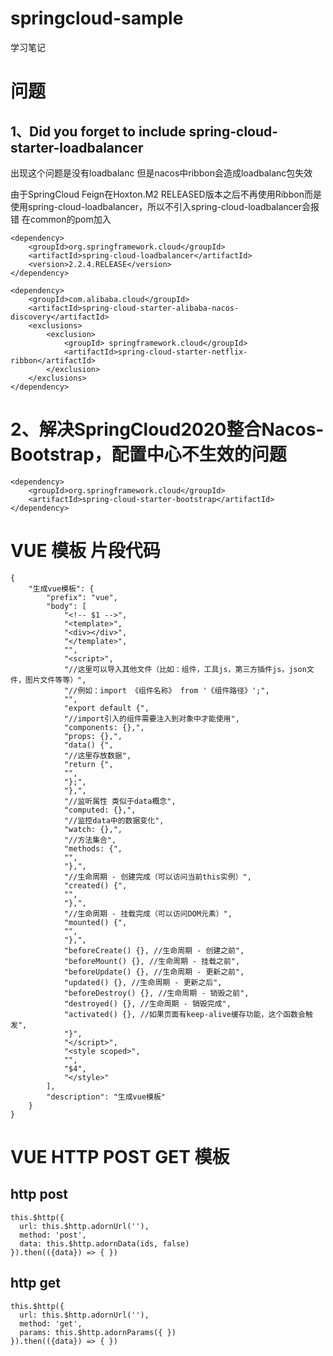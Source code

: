 # springcloud-sample
学习笔记


# 问题
## 1、Did you forget to include spring-cloud-starter-loadbalancer
出现这个问题是没有loadbalanc 但是nacos中ribbon会造成loadbalanc包失效

由于SpringCloud Feign在Hoxton.M2 RELEASED版本之后不再使用Ribbon而是使用spring-cloud-loadbalancer，所以不引入spring-cloud-loadbalancer会报错
在common的pom加入
```bazaar
<dependency>
    <groupId>org.springframework.cloud</groupId>
    <artifactId>spring-cloud-loadbalancer</artifactId>
    <version>2.2.4.RELEASE</version>
</dependency>

```

```bazaar
<dependency>
    <groupId>com.alibaba.cloud</groupId>
    <artifactId>spring-cloud-starter-alibaba-nacos-discovery</artifactId>
    <exclusions>
        <exclusion>
            <groupId> springframework.cloud</groupId>
            <artifactId>spring-cloud-starter-netflix-ribbon</artifactId>
        </exclusion>
    </exclusions>
</dependency>
```
# 2、解决SpringCloud2020整合Nacos-Bootstrap，配置中心不生效的问题
```bazaar
<dependency>
    <groupId>org.springframework.cloud</groupId>
    <artifactId>spring-cloud-starter-bootstrap</artifactId>
</dependency>
```

# VUE 模板 片段代码
```bazaar
{
	"生成vue模板": {
		"prefix": "vue",
		"body": [
			"<!-- $1 -->",
			"<template>",
			"<div></div>",
			"</template>",
			"",
			"<script>",
			"//这里可以导入其他文件（比如：组件，工具js，第三方插件js，json文件，图片文件等等）",
			"//例如：import 《组件名称》 from '《组件路径》';",
			"",
			"export default {",
			"//import引入的组件需要注入到对象中才能使用",
			"components: {},",
			"props: {},",
			"data() {",
			"//这里存放数据",
			"return {",
			"",
			"};",
			"},",
			"//监听属性 类似于data概念",
			"computed: {},",
			"//监控data中的数据变化",
			"watch: {},",
			"//方法集合",
			"methods: {",
			"",
			"},",
			"//生命周期 - 创建完成（可以访问当前this实例）",
			"created() {",
			"",
			"},",
			"//生命周期 - 挂载完成（可以访问DOM元素）",
			"mounted() {",
			"",
			"},",
			"beforeCreate() {}, //生命周期 - 创建之前",
			"beforeMount() {}, //生命周期 - 挂载之前",
			"beforeUpdate() {}, //生命周期 - 更新之前",
			"updated() {}, //生命周期 - 更新之后",
			"beforeDestroy() {}, //生命周期 - 销毁之前",
			"destroyed() {}, //生命周期 - 销毁完成",
			"activated() {}, //如果页面有keep-alive缓存功能，这个函数会触发",
			"}",
			"</script>",
			"<style scoped>",
			"",
			"$4",
			"</style>"
		],
		"description": "生成vue模板"
	}
}
```

# VUE HTTP POST GET 模板
## http post
```bazaar
this.$http({
  url: this.$http.adornUrl(''),
  method: 'post',
  data: this.$http.adornData(ids, false)
}).then(({data}) => { })
```
## http get
```bazaar
this.$http({
  url: this.$http.adornUrl(''),
  method: 'get',
  params: this.$http.adornParams({ })
}).then(({data}) => { })
```